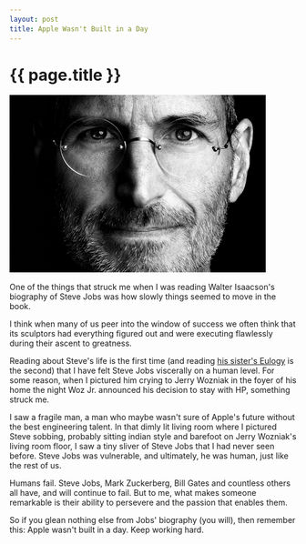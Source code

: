 ```yaml
---
layout: post
title: Apple Wasn't Built in a Day
---
```


# {{ page.title }}

<img src="/images/2011-11-01-jobs.jpeg" alt="Steve Jobs" />

One of the things that struck me when I was reading Walter Isaacson's biography of Steve Jobs was how slowly things seemed to move in the book.  

I think when many of us peer into the window of success we often think that its sculptors had everything figured out and were executing flawlessly during their ascent to greatness.  

Reading about Steve's life is the first time (and reading [his sister's Eulogy](http://www.nytimes.com/2011/10/30/opinion/mona-simpsons-eulogy-for-steve-jobs.html?_r=1&pagewanted=all) is the second) that I have felt Steve Jobs viscerally on a human level. For some reason, when I pictured him crying to Jerry Wozniak in the foyer of his home the night Woz Jr. announced his decision to stay with HP, something struck me.
 
I saw a fragile man, a man who maybe wasn't sure of Apple's future without the best engineering talent. In that dimly lit living room where I pictured Steve sobbing, probably sitting indian style and barefoot on Jerry Wozniak's living room floor, I saw a tiny sliver of Steve Jobs that I had never seen before. Steve Jobs was vulnerable, and ultimately, he was human, just like the rest of us.  

Humans fail. Steve Jobs, Mark Zuckerberg, Bill Gates and countless others all have, and will continue to fail. But to me, what makes someone remarkable is their ability to persevere and the passion that enables them.
 
So if you glean nothing else from Jobs' biography (you will), then remember this: Apple wasn't built in a day. Keep working hard.